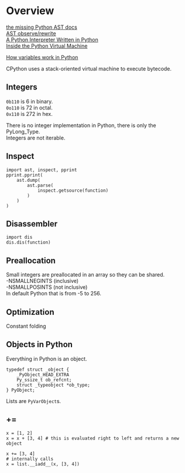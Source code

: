 # Overview

[the missing Python AST docs](https://greentreesnakes.readthedocs.io/)  
[AST observe/rewrite](https://astor.readthedocs.io/)  
[A Python Interpreter Written in Python](https://aosabook.org/en/500L/a-python-interpreter-written-in-python.html)  
[Inside the Python Virtual Machine](https://leanpub.com/insidethepythonvirtualmachine/read)  

[How variables work in Python](https://www.youtube.com/watch?v=Bz3ir-vKqkk)  

CPython uses a stack-oriented virtual machine to execute bytecode.  

## Integers
`0b110` is 6 in binary.  
`0o110` is 72 in octal.  
`0x110` is 272 in hex.  

There is no integer implementation in Python, there is only the PyLong_Type.  
Integers are not iterable.  

## Inspect
```
import ast, inspect, pprint
pprint.pprint(
	ast.dump(
		ast.parse(
			inspect.getsource(function)
		)
	)
)
```

## Disassembler
```
import dis
dis.dis(function)
```

## Preallocation
Small integers are preallocated in an array so they can be shared.  
-NSMALLNEGINTS (inclusive)  
-NSMALLPOSINTS (not inclusive)  
In default Python that is from -5 to 256.  

## Optimization
Constant folding  

## Objects in Python
Everything in Python is an object.  
```
typedef struct _object {
    _PyObject_HEAD_EXTRA
    Py_ssize_t ob_refcnt;
    struct _typeobject *ob_type;
} PyObject;
```
Lists are `PyVarObject`s.  

## +=
```
x = [1, 2]
x = x + [3, 4] # this is evaluated right to left and returns a new object

x += [3, 4]
# internally calls
x = list.__iadd__(x, [3, 4])
```
